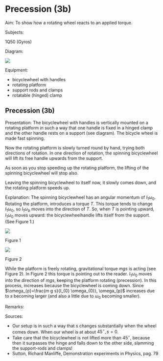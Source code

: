 # Precession (3b) 

Aim: To show how a rotating wheel reacts to an applied torque.

Subjects:

$1 \mathrm{Q} 50$ (Gyros)

Diagram:

![](https://cdn.mathpix.com/cropped/2024_06_24_167ece8727ed31a8cc7cg-1.jpg?height=829&width=526&top_left_y=388&top_left_x=924)

Equipment:

- bicyclewheel with handles
- rotating platform
- support rods and clamps
- rotatable (hinged) clamp


## Precession (3b)

Presentation: The bicyclewheel with handles is vertically mounted on a rotating platform in such a way that one handle is fixed in a hinged clamp and the other handle rests on a support (see diagram). The bicycle wheel is made fast spinning.

Now the rotating platform is slowly turned round by hand, trying both directions of rotation. In one direction of rotation, the spinning bicyclewheel will lift its free handle upwards from the support.

As soon as you stop speeding up the rotating platform, the lifting of the spinning bicyclewheel will stop also.

Leaving the spinning bicyclewheel to itself now, it slowly comes down, and the rotating platform speeds up.

Explanation: The spinning bicyclewheel has an angular momentum of $I_{1} \omega_{0}$. Rotating the platform, introduces a torque $T$. This torque tends to change $I_{1} \omega_{0}$, so $I_{1} \omega_{b}$ moves into the direction of $T$. So, when $T$ is pointing upward, $I_{1} \omega_{0}$ moves upward: the bicyclewheelhandle lifts itself from the support. (See Figure 1.)

![](https://cdn.mathpix.com/cropped/2024_06_24_167ece8727ed31a8cc7cg-2.jpg?height=583&width=331&top_left_y=934&top_left_x=539)

Figure 1

![](https://cdn.mathpix.com/cropped/2024_06_24_167ece8727ed31a8cc7cg-2.jpg?height=483&width=325&top_left_y=1019&top_left_x=930)

Figure 2

While the platform is freely rotating, gravitational torque $m g s$ is acting (see Figure 2). In Figure 2 this torque is pointing out to the reader. $I_{1} \omega_{0}$ moves into the direction of $m g s$, keeping the platform rotating (precession). In this process, increases because the bicyclewheel is coming down. Since $\omega_{p}=\frac{m g s}{I_{0} \omega_{0}}, \omega_{p}$ increases due to $s$ becoming larger (and also a little due to $\omega_{0}$ becoming smaller).

Remarks:

Sources:

- Our setup is in such a way that $s$ changes substantially when the wheel comes down. When our wheel is at about $45^{\circ}, s=0$.
- Take care that the bicyclewheel is not lifted more than $45^{\circ}$, because then it surpasses the hinge and falls down to the other side, slamming the support-rods and clamps!
- Sutton, Richard Manliffe, Demonstration experiments in Physics, pag. 79

